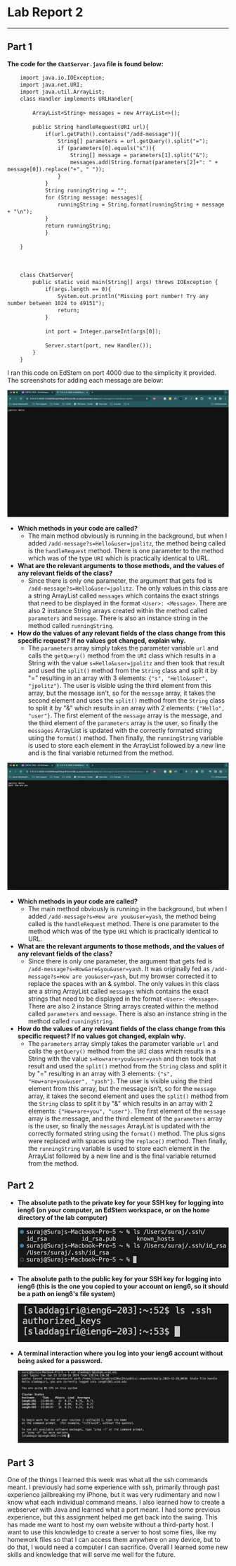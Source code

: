 # Lab Report 2
___

## Part 1

**The code for the `ChatServer.java` file is found below:**
```
    import java.io.IOException;
    import java.net.URI;
    import java.util.ArrayList;
    class Handler implements URLHandler{

        ArrayList<String> messages = new ArrayList<>();

        public String handleRequest(URI url){
            if(url.getPath().contains("/add-message")){
                String[] parameters = url.getQuery().split("=");
                if (parameters[0].equals("s")){
                    String[] message = parameters[1].split("&");
                    messages.add(String.format(parameters[2]+": " + message[0]).replace("+", " "));
                }
            }
            String runningString = "";
            for (String message: messages){
                runningString = String.format(runningString + message + "\n");
            }
            return runningString;
            }
        
    }



    class ChatServer{
        public static void main(String[] args) throws IOException {
            if(args.length == 0){
                System.out.println("Missing port number! Try any number between 1024 to 49151");
                return;
            }

            int port = Integer.parseInt(args[0]);

            Server.start(port, new Handler());
        }
    }
```


I ran this code on EdStem on port 4000 due to the simplicity it provided. The screenshots for adding each message are below:

![Adding the message "Hello" by user jpolitz](FirstMessage.png)

- **Which methods in your code are called?**
    -  The main method obviously is running in the background, but when I added `/add-message?s=Hello&user=jpolitz`, the method being called is the `handleRequest` method. There is one parameter to the method which was of the type `URI` which is practically identical to URL.
- **What are the relevant arguments to those methods, and the values of any relevant fields of the class?**
    -   Since there is only one parameter, the argument that gets fed is `/add-message?s=Hello&user=jpolitz`. The only values in this class are a string ArrayList called `messages` which contains the exact strings that need to be displayed in the format `<User>: <Message>`. There are also 2 instance String arrays created within the method called `parameters` and `message`. There is also an instance string in the method called `runningString`. 
-  **How do the values of any relevant fields of the class change from this specific request? If no values got changed, explain why.**
    -  The `parameters` array simply takes the parameter variable `url` and calls the `getQuery()` method from the `URI` class which results in a String with the value `s=Hello&user=jpolitz` and then took that result and used the `split()` method from the `String` class and split it by "=" resulting in an array with 3 elements: `{"s", "Hello&user", "jpolitz"}`. The user is visible using the third element from this array, but the message isn't, so for the `message` array, it takes the second element and uses the `split()` method from the `String` class to split it by "&" which results in an array with 2 elements: `{"Hello", "user"}`. The first element of the `message` array is the message, and the third element of the `parameters` array is the user, so finally the `messages` ArrayList is updated with the correctly formated string using the `format()` method. Then finally, the `runningString` variable is used to store each element in the ArrayList followed by a new line and is the final variable returned  from the method.
 

![Adding the message "How are you" by user yash](SecondMessage.png)

- **Which methods in your code are called?**
    -  The main method obviously is running in the background, but when I added `/add-message?s=How are you&user=yash`, the method being called is the `handleRequest` method. There is one parameter to the method which was of the type `URI` which is practically identical to URL.
- **What are the relevant arguments to those methods, and the values of any relevant fields of the class?**
    -   Since there is only one parameter, the argument that gets fed is `/add-message?s=How&are&you&user=yash`. It was originally fed as `/add-message?s=How are you&user=yash`, but my browser corrected it to replace the spaces with an & symbol. The only values in this class are a string ArrayList called `messages` which contains the exact strings that need to be displayed in the format `<User>: <Message>`. There are also 2 instance String arrays created within the method called `parameters` and `message`. There is also an instance string in the method called `runningString`. 
-  **How do the values of any relevant fields of the class change from this specific request? If no values got changed, explain why.**
    -  The `parameters` array simply takes the parameter variable `url` and calls the `getQuery()` method from the `URI` class which results in a String with the value `s=How+are+you&user=yash` and then took that result and used the `split()` method from the `String` class and split it by "=" resulting in an array with 3 elements: `{"s", "How+are+you&user", "yash"}`. The user is visible using the third element from this array, but the message isn't, so for the `message` array, it takes the second element and uses the `split()` method from the `String` class to split it by "&" which results in an array with 2 elements: `{"How+are+you", "user"}`. The first element of the `message` array is the message, and the third element of the `parameters` array is the user, so finally the `messages` ArrayList is updated with the correctly formated string using the `format()` method. The plus signs were replaced with spaces using the `replace()` method. Then finally, the `runningString` variable is used to store each element in the ArrayList followed by a new line and is the final variable returned  from the method.


## Part 2

- **The absolute path to the private key for your SSH key for logging into ieng6 (on your computer, an EdStem workspace, or on the home directory of the lab computer)**
  
  ![The absolute path to the private key](PrivateKey.png)


- **The absolute path to the public key for your SSH key for logging into ieng6 (this is the one you copied to your account on ieng6, so it should be a path on ieng6's file system)**

   ![The absolute path to the public key](PublicKey.png)
  
- **A terminal interaction where you log into your ieng6 account without being asked for a password.**

   ![Logging into my ieng6 account without a password!](NoPassword.png)


## Part 3

One of the things I learned this week was what all the ssh commands meant. I previously had some experience with ssh, primarily through past experience jailbreaking my iPhone, but it was very rudimentary and now I know what each individual command means. I also learned how to create a webserver with Java and learned what a port meant. I had some previous experience, but this assignment helped me get back into the swing. This has made me want to host my own website without a third-party host. I want to use this knowledge to create a server to host some files, like my homework files so that I can access them anywhere on any device, but to do that, I would need a computer I can sacrifice. Overall I learned some new skills and knowledge that will serve me well for the future.
